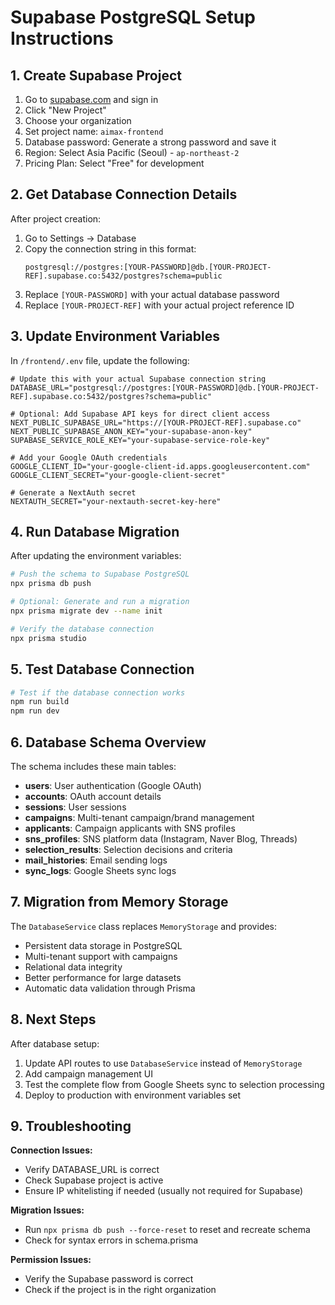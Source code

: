 # Supabase PostgreSQL Setup Instructions

## 1. Create Supabase Project

1. Go to [supabase.com](https://supabase.com) and sign in
2. Click "New Project"
3. Choose your organization
4. Set project name: `aimax-frontend`
5. Database password: Generate a strong password and save it
6. Region: Select Asia Pacific (Seoul) - `ap-northeast-2`
7. Pricing Plan: Select "Free" for development

## 2. Get Database Connection Details

After project creation:

1. Go to Settings → Database
2. Copy the connection string in this format:
   ```
   postgresql://postgres:[YOUR-PASSWORD]@db.[YOUR-PROJECT-REF].supabase.co:5432/postgres?schema=public
   ```
3. Replace `[YOUR-PASSWORD]` with your actual database password
4. Replace `[YOUR-PROJECT-REF]` with your actual project reference ID

## 3. Update Environment Variables

In `/frontend/.env` file, update the following:

```env
# Update this with your actual Supabase connection string
DATABASE_URL="postgresql://postgres:[YOUR-PASSWORD]@db.[YOUR-PROJECT-REF].supabase.co:5432/postgres?schema=public"

# Optional: Add Supabase API keys for direct client access
NEXT_PUBLIC_SUPABASE_URL="https://[YOUR-PROJECT-REF].supabase.co"
NEXT_PUBLIC_SUPABASE_ANON_KEY="your-supabase-anon-key"
SUPABASE_SERVICE_ROLE_KEY="your-supabase-service-role-key"

# Add your Google OAuth credentials
GOOGLE_CLIENT_ID="your-google-client-id.apps.googleusercontent.com"
GOOGLE_CLIENT_SECRET="your-google-client-secret"

# Generate a NextAuth secret
NEXTAUTH_SECRET="your-nextauth-secret-key-here"
```

## 4. Run Database Migration

After updating the environment variables:

```bash
# Push the schema to Supabase PostgreSQL
npx prisma db push

# Optional: Generate and run a migration
npx prisma migrate dev --name init

# Verify the database connection
npx prisma studio
```

## 5. Test Database Connection

```bash
# Test if the database connection works
npm run build
npm run dev
```

## 6. Database Schema Overview

The schema includes these main tables:

- **users**: User authentication (Google OAuth)
- **accounts**: OAuth account details
- **sessions**: User sessions
- **campaigns**: Multi-tenant campaign/brand management
- **applicants**: Campaign applicants with SNS profiles
- **sns_profiles**: SNS platform data (Instagram, Naver Blog, Threads)
- **selection_results**: Selection decisions and criteria
- **mail_histories**: Email sending logs
- **sync_logs**: Google Sheets sync logs

## 7. Migration from Memory Storage

The `DatabaseService` class replaces `MemoryStorage` and provides:

- Persistent data storage in PostgreSQL
- Multi-tenant support with campaigns
- Relational data integrity
- Better performance for large datasets
- Automatic data validation through Prisma

## 8. Next Steps

After database setup:

1. Update API routes to use `DatabaseService` instead of `MemoryStorage`
2. Add campaign management UI
3. Test the complete flow from Google Sheets sync to selection processing
4. Deploy to production with environment variables set

## 9. Troubleshooting

**Connection Issues:**
- Verify DATABASE_URL is correct
- Check Supabase project is active
- Ensure IP whitelisting if needed (usually not required for Supabase)

**Migration Issues:**
- Run `npx prisma db push --force-reset` to reset and recreate schema
- Check for syntax errors in schema.prisma

**Permission Issues:**
- Verify the Supabase password is correct
- Check if the project is in the right organization